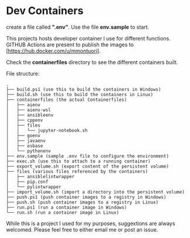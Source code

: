 # Dev Containers

create a file called **".env"**. Use the file **env.sample** to start.

This projects hosts developer container I use for different functions. GITHUB Actions are present to publish the images to [https://hub.docker.com/u/mmontuori].

Check the **containerfiles** directory to see the different containers built.

File structure:
```
.
├── build.ps1 (use this to build the containers in Windows)
├── build.sh (use this to build the containers in Linux)
├── containerfiles (the actual Containerfiles)
│   ├── aienv
│   ├── aienv-wsl
│   ├── ansibleenv
│   ├── cppenv
│   ├── files
│   │   └── jupyter-notebook.sh
│   ├── goenv
│   ├── javaenv
│   ├── osbase
│   └── pythonenv
├── env.sample (sample .env file to configure the environment)
├── exec.sh (use this to attach to a running container)
├── export_volume.sh (export content of the persistent volume)
├── files (various files referenced by the containers)
│   ├── ansiblelintwrapper
│   ├── pip.conf
│   └── pylintwrapper
├── import_volume.sh (import a directory into the persistent volume)
├── push.ps1 (push container images to a registry in Windows)
├── push.sh (push container images to a registry in Linux)
├── run.ps1 (run a container image in Windows)
└── run.sh (run a container image in Linux)
```

While this is a project I used for my purposes, suggextions are always welcomed. Please feel free to either email me or post an issue.
